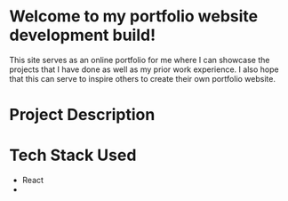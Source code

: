 # Welcome to my portfolio website development build!

This site serves as an online portfolio for me where I can showcase the projects that I have done as well as my prior work experience. I also hope that this can serve to inspire others to create their own portfolio website.

# Project Description

# Tech Stack Used

- React
-
